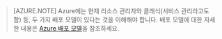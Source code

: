  >[AZURE.NOTE] Azure에는 현재 리소스 관리자와 클래식(서비스 관리라고도 함) 등, 두 가지 배포 모델이 있다는 것을 이해해야 합니다. 배포 모델에 대한 자세한 내용은 [Azure 배포 모델](../articles/azure-classic-rm.md)을 참조하세요.

<!---HONumber=AcomDC_0302_2016-->